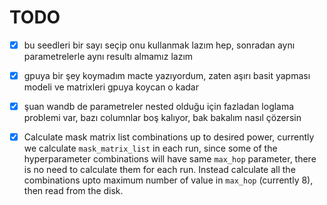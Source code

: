 # TODO

- [x] bu seedleri bir sayı seçip onu kullanmak lazım hep, sonradan aynı parametrelerle aynı resultı almamız lazım

- [x] gpuya bir şey koymadım macte yazıyordum, zaten aşırı basit yapması modeli ve matrixleri gpuya koycan o kadar

- [x] şuan wandb de parametreler nested olduğu için fazladan loglama problemi var, bazı columnlar boş kalıyor, bak bakalım nasıl çözersin

- [X] Calculate mask matrix list combinations up to desired power, currently we calculate ``mask_matrix_list`` in each run, since some of the hyperparameter combinations will have same `max_hop` parameter, there is no need to calculate them for each run. Instead calculate all the combinations upto maximum number of value in `max_hop` (currently 8), then read from the disk.
